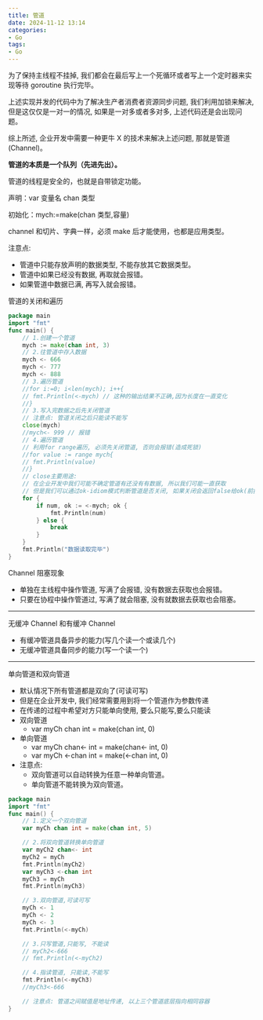```yaml
---
title: 管道
date: 2024-11-12 13:14  
categories:
- Go
tags:
- Go
---
```


为了保持主线程不挂掉, 我们都会在最后写上一个死循环或者写上一个定时器来实现等待 goroutine 执行完毕。

上述实现并发的代码中为了解决生产者消费者资源同步问题, 我们利用加锁来解决, 但是这仅仅是一对一的情况, 如果是一对多或者多对多, 上述代码还是会出现问题。

综上所述, 企业开发中需要一种更牛 X 的技术来解决上述问题, 那就是管道(Channel)。

**管道的本质是一个队列（先进先出）。**

管道的线程是安全的，也就是自带锁定功能。

声明：var 变量名 chan 类型

初始化：mych:=make(chan 类型,容量)

channel 和切片、字典一样，必须 make 后才能使用，也都是应用类型。

注意点:

- 管道中只能存放声明的数据类型, 不能存放其它数据类型。
- 管道中如果已经没有数据, 再取就会报错。
- 如果管道中数据已满, 再写入就会报错。

管道的关闭和遍历

```go
package main
import "fmt"
func main() {
    // 1.创建一个管道
    mych := make(chan int, 3)
    // 2.往管道中存入数据
    mych <- 666
    mych <- 777
    mych <- 888
    // 3.遍历管道
    //for i:=0; i<len(mych); i++{
    // fmt.Println(<-mych) // 这种的输出结果不正确,因为长度在一直变化
    //}
    // 3.写入完数据之后先关闭管道
    // 注意点: 管道关闭之后只能读不能写
    close(mych)
    //mych<- 999 // 报错
    // 4.遍历管道
    // 利用for range遍历, 必须先关闭管道, 否则会报错(造成死锁)
    //for value := range mych{
    // fmt.Println(value)
    //}
    // close主要用途:
    // 在企业开发中我们可能不确定管道有还没有有数据, 所以我们可能一直获取
    // 但是我们可以通过ok-idiom模式判断管道是否关闭, 如果关闭会返回false给ok(前提是已经关闭的channel)
    for {
        if num, ok := <-mych; ok {
            fmt.Println(num)
        } else {
            break
        }
    }
    fmt.Println("数据读取完毕")
}
```

Channel 阻塞现象

- 单独在主线程中操作管道, 写满了会报错, 没有数据去获取也会报错。
- 只要在协程中操作管道过, 写满了就会阻塞, 没有就数据去获取也会阻塞。

---

无缓冲 Channel 和有缓冲 Channel

- 有缓冲管道具备异步的能力(写几个读一个或读几个)
- 无缓冲管道具备同步的能力(写一个读一个)

---

单向管道和双向管道

- 默认情况下所有管道都是双向了(可读可写)
- 但是在企业开发中, 我们经常需要用到将一个管道作为参数传递
- 在传递的过程中希望对方只能单向使用, 要么只能写,要么只能读
- 双向管道
  - var myCh chan int = make(chan int, 0)
- 单向管道
  - var myCh chan<- int = make(chan<- int, 0)
  - var myCh <-chan int = make(<-chan int, 0)
- 注意点:
  - 双向管道可以自动转换为任意一种单向管道。
  - 单向管道不能转换为双向管道。

```go
package main
import "fmt"
func main() {
    // 1.定义一个双向管道
    var myCh chan int = make(chan int, 5)

    // 2.将双向管道转换单向管道
    var myCh2 chan<- int
    myCh2 = myCh
    fmt.Println(myCh2)
    var myCh3 <-chan int
    myCh3 = myCh
    fmt.Println(myCh3)

    // 3.双向管道,可读可写
    myCh <- 1
    myCh <- 2
    myCh <- 3
    fmt.Println(<-myCh)

    // 3.只写管道,只能写, 不能读
    // myCh2<-666
    // fmt.Println(<-myCh2)

    // 4.指读管道, 只能读,不能写
    fmt.Println(<-myCh3)
    //myCh3<-666

    // 注意点: 管道之间赋值是地址传递, 以上三个管道底层指向相同容器
}
```
